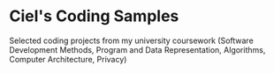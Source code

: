 # Ciel's Coding Samples
Selected coding projects from my university coursework (Software Development Methods, Program and Data Representation, Algorithms, Computer Architecture, Privacy)
